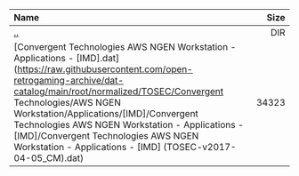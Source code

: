 |Name|Size|
|:---|---:|
|[..](../index.html)|DIR|
|[Convergent Technologies AWS NGEN Workstation - Applications - [IMD].dat](https://raw.githubusercontent.com/open-retrogaming-archive/dat-catalog/main/root/normalized/TOSEC/Convergent Technologies/AWS NGEN Workstation/Applications/[IMD]/Convergent Technologies AWS NGEN Workstation - Applications - [IMD]/Convergent Technologies AWS NGEN Workstation - Applications - [IMD] (TOSEC-v2017-04-05_CM).dat)|34323|
